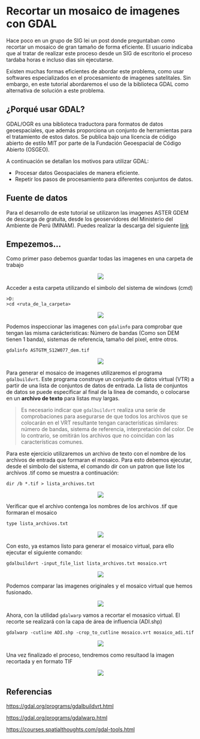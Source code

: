 # Recortar un mosaico de imagenes con GDAL

Hace poco en un grupo de SIG lei un post donde preguntaban como recortar un mosaico de gran tamaño de forma eficiente. El usuario indicaba que al tratar de realizar este proceso desde un SIG de escritorio el proceso tardaba horas e incluso dias sin ejecutarse.

Existen muchas formas eficientes de abordar este problema, como usar softwares especializados en el procesamiento de imagenes satelitales. Sin embargo, en este tutorial abordaremos el uso de la biblioteca GDAL como alternativa de solución a este problema.

## ¿Porqué usar GDAL?

GDAL/OGR es una biblioteca traductora para formatos de datos geoespaciales, que además proporciona un conjunto de herramientas para el tratamiento de estos datos. Se publica bajo una licencia de código abierto de estilo MIT por parte de la Fundación Geoespacial de Código Abierto (OSGEO).

A continuación se detallan los motivos para utilizar GDAL:

* Procesar datos Geospaciales de manera eficiente.
* Repetir los pasos de procesamiento para diferentes conjuntos de datos.

## Fuente de datos

Para el desarrollo de este tutorial se utilizaron las imagenes ASTER GDEM de descarga de gratuita, desde los geoservidores del Ministerio del Ambiente de Perú (MINAM). Puedes realizar la descarga del siguiente [link](https://geoservidorperu.minam.gob.pe/geoservidor/download_raster.aspx)

## Empezemos...

Como primer paso debemos guardar todas las imagenes en una carpeta de trabajo

<p align="center"><img src = "https://user-images.githubusercontent.com/88239150/187310580-223a2d50-6d87-46ed-b39a-bd4d274d1d1c.png"/></p>

Acceder a esta carpeta utilizando el simbolo del sistema de windows (cmd)

```
>D:
>cd <ruta_de_la_carpeta>
```

<p align="center"><img src = "https://user-images.githubusercontent.com/88239150/187311414-a384a806-f2f0-4fad-be21-17f8d038c03d.png"/></p>

Podemos inspeccionar las imagenes con `gdalinfo` para comprobar que tengan las misma carácteristicas: Número de bandas (Como son DEM tienen 1 banda), sistemas de referencia, tamaño del pixel, entre otros.

```
gdalinfo ASTGTM_S12W077_dem.tif
```

<p align="center"><img src = "https://user-images.githubusercontent.com/88239150/187316082-41072101-0712-4263-b389-ac67a7b97196.png"/></p>

Para generar el mosaico de imagenes utilizaremos el programa `gdalbuildvrt`. Este programa construye un conjunto de datos virtual (VTR) a partir de una lista de conjuntos de datos de entrada. La lista de conjuntos de datos se puede especificar al final de la línea de comando, o colocarse en un **archivo de texto** para listas muy largas.

> Es necesario indicar que `gdalbuildvrt` realiza una serie de comprobaciones para asegurarse de que todos los archivos que se colocarán en el VRT resultante tengan características similares: número de bandas, sistema de referencia, interpretación del color. De lo contrario, se omitirán los archivos que no coincidan con las características comunes.

Para este ejercicio utilizaremos un archivo de texto con el nombre de los archivos de entrada que formaran el mosaico. Para esto debemos ejecutar, desde el simbolo del sistema, el comando dir con un patron que liste los archivos .tif como se muestra a continuación:

```
dir /b *.tif > lista_archivos.txt
```

<p align="center"><img src = "https://user-images.githubusercontent.com/88239150/187313769-12dbc851-ba9d-4db6-a1fb-2b463642efcb.png"/></p>

Verificar que el archivo contenga los nombres de los archivos .tif que formaran el mosaico

```
type lista_archivos.txt
```

<p align="center"><img src = "https://user-images.githubusercontent.com/88239150/187313806-3f39c078-8577-4ddf-a354-cc6633503757.png"/></p>

Con esto, ya estamos listo para generar el mosaico virtual, para ello ejecutar el siguiente comando:

```
gdalbuildvrt -input_file_list lista_archivos.txt mosaico.vrt
```

<p align="center"><img src = "https://user-images.githubusercontent.com/88239150/187316221-1f49c726-00a5-489e-a8e5-d376ee4b5fde.png"/></p>

Podemos comparar las imagenes originales y el mosaico virtual que hemos fusionado.

<p align="center"><img src = "https://user-images.githubusercontent.com/88239150/187317035-9faf4638-d606-4807-ab16-0a22944b976b.png"/></p>

Ahora, con la utilidad `gdalwarp` vamos a recortar el mosasico virtual. El recorte se realizará con la capa de área de influencia (ADI.shp)

```
gdalwarp -cutline ADI.shp -crop_to_cutline mosaico.vrt mosaico_adi.tif
```

<p align="center"><img src = "https://user-images.githubusercontent.com/88239150/187318158-889fc819-a7c0-4e5c-a5d7-2a978ae84fd7.png"/></p>

Una vez finalizado el proceso, tendremos como resultaod la imagen recortada y en formato TIF

<p align="center"><img src = "https://user-images.githubusercontent.com/88239150/187318438-8c06bd86-6537-4ab2-bba0-49b9185f575b.png"/></p>

## Referencias

https://gdal.org/programs/gdalbuildvrt.html

https://gdal.org/programs/gdalwarp.html

https://courses.spatialthoughts.com/gdal-tools.html


